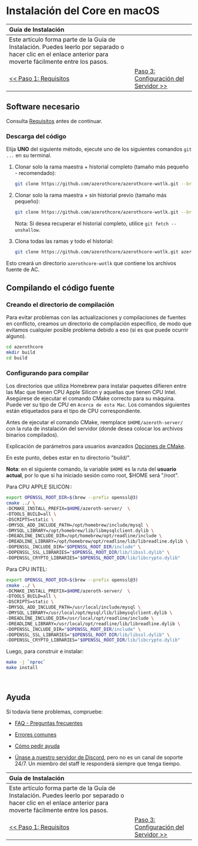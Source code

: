 # Instalación del Core en macOS

| Guía de Instalación | |
| :- | :- |
| Este artículo forma parte de la Guía de Instalación. Puedes leerlo por separado o hacer clic en el enlace anterior para moverte fácilmente entre los pasos. |
| [<< Paso 1: Requisitos](macos-requirements) | [Paso 3: Configuración del Servidor >>](server-setup) |

## Software necesario

Consulta [Requisitos](macos-requirements) antes de continuar.

### Descarga del código

Elija **UNO** del siguiente método, ejecute uno de los siguientes comandos `git ...` en su terminal.


1. Clonar solo la rama maestra + historial completo (tamaño más pequeño - recomendado):

    ```sh
    git clone https://github.com/azerothcore/azerothcore-wotlk.git --branch master --single-branch azerothcore
    ```

1. Clonar solo la rama maestra + sin historial previo (tamaño más pequeño):

    ```sh
    git clone https://github.com/azerothcore/azerothcore-wotlk.git --branch master --single-branch azerothcore --depth 1
    ```

    Nota: Si desea recuperar el historial completo, utilice `git fetch --unshallow`.

1. Clona todas las ramas y todo el historial:

    ```sh
    git clone https://github.com/azerothcore/azerothcore-wotlk.git azerothcore
    ```

Esto creará un directorio `azerothcore-wotlk` que contiene los archivos fuente de AC.

## Compilando el código fuente

### Creando el directorio de compilación

Para evitar problemas con las actualizaciones y compilaciones de fuentes en conflicto, creamos un directorio de compilación específico, de modo que evitamos cualquier posible problema debido a eso (si es que puede ocurrir alguno).

```sh
cd azerothcore
mkdir build
cd build
```

### Configurando para compilar


Los directorios que utiliza Homebrew para instalar paquetes difieren entre las Mac que tienen CPU Apple Silicon y aquellas que tienen CPU Intel. Asegúrese de ejecutar el comando CMake correcto para su máquina. Puede ver su tipo de CPU en `Acerca de esta Mac`. Los comandos siguientes están etiquetados para el tipo de CPU correspondiente.


Antes de ejecutar el comando CMake, reemplace `$HOME/azeroth-server/` con la ruta de instalación del servidor (donde desea colocar los archivos binarios compilados).

Explicación de parámetros para usuarios avanzados [Opciones de CMake](cmake-options).


En este punto, debes estar en tu directorio "build/".

**Nota**: en el siguiente comando, la variable `$HOME` es la ruta del **usuario actual**, por lo que si ha iniciado sesión como root, $HOME será "/root".

Para CPU APPLE SILICON::
```sh
export OPENSSL_ROOT_DIR=$(brew --prefix openssl@3)
cmake ../ \
-DCMAKE_INSTALL_PREFIX=$HOME/azeroth-server/  \
-DTOOLS_BUILD=all \
-DSCRIPTS=static \
-DMYSQL_ADD_INCLUDE_PATH=/opt/homebrew/include/mysql \
-DMYSQL_LIBRARY=/opt/homebrew/lib/libmysqlclient.dylib \
-DREADLINE_INCLUDE_DIR=/opt/homebrew/opt/readline/include \
-DREADLINE_LIBRARY=/opt/homebrew/opt/readline/lib/libreadline.dylib \
-DOPENSSL_INCLUDE_DIR="$OPENSSL_ROOT_DIR/include" \
-DOPENSSL_SSL_LIBRARIES="$OPENSSL_ROOT_DIR/lib/libssl.dylib" \
-DOPENSSL_CRYPTO_LIBRARIES="$OPENSSL_ROOT_DIR/lib/libcrypto.dylib"
```

Para CPU INTEL:
```sh
export OPENSSL_ROOT_DIR=$(brew --prefix openssl@3)
cmake ../ \
-DCMAKE_INSTALL_PREFIX=$HOME/azeroth-server/  \
-DTOOLS_BUILD=all \
-DSCRIPTS=static \
-DMYSQL_ADD_INCLUDE_PATH=/usr/local/include/mysql \
-DMYSQL_LIBRARY=/usr/local/opt/mysql/lib/libmysqlclient.dylib \
-DREADLINE_INCLUDE_DIR=/usr/local/opt/readline/include \
-DREADLINE_LIBRARY=/usr/local/opt/readline/lib/libreadline.dylib \
-DOPENSSL_INCLUDE_DIR="$OPENSSL_ROOT_DIR/include" \
-DOPENSSL_SSL_LIBRARIES="$OPENSSL_ROOT_DIR/lib/libssl.dylib" \
-DOPENSSL_CRYPTO_LIBRARIES="$OPENSSL_ROOT_DIR/lib/libcrypto.dylib"
```
Luego, para construir e instalar:

```sh
make -j `nproc`
make install
```

<br>

## Ayuda

Si todavía tiene problemas, compruebe:

* [FAQ - Preguntas frecuentes](faq)

* [Errores comunes](common-errors)

* [Cómo pedir ayuda](how-to-ask-for-help)

* [Únase a nuestro servidor de Discord](https://discord.gg/gkt4y2x), pero no es un canal de soporte 24/7. Un miembro del staff le responderá siempre que tenga tiempo.

| Guía de Instalación | |
| :- | :- |
| Este artículo forma parte de la Guía de Instalación. Puedes leerlo por separado o hacer clic en el enlace anterior para moverte fácilmente entre los pasos. |
| [<< Paso 1: Requisitos](macos-requirements) | [Paso 3: Configuración del Servidor >>](server-setup) |
